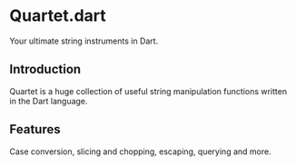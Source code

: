 # Quartet.dart

Your ultimate string instruments in Dart.

## Introduction

Quartet is a huge collection of useful string manipulation functions written in the Dart language.

## Features

Case conversion, slicing and chopping, escaping, querying and more.


